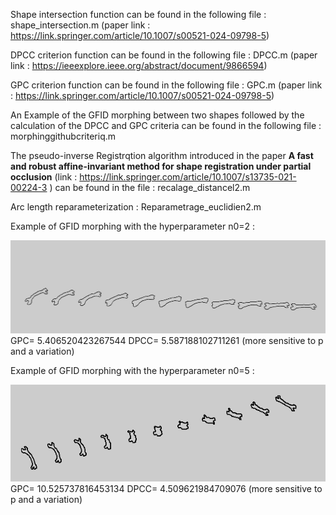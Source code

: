 

Shape intersection function can be found in the following file : shape_intersection.m  (paper link : https://link.springer.com/article/10.1007/s00521-024-09798-5)

DPCC criterion function can be found in the following file : DPCC.m (paper link : https://ieeexplore.ieee.org/abstract/document/9866594)

GPC criterion function can be found in the following file : GPC.m (paper link : https://link.springer.com/article/10.1007/s00521-024-09798-5)

An Example of the GFID morphing between two shapes followed by the calculation of the DPCC and GPC criteria can be found in the following file : morphinggithubcriteriq.m

The pseudo-inverse Registrqtion algorithm introduced in the paper  **A fast and robust affine-invariant method for shape registration under partial occlusion** (link : https://link.springer.com/article/10.1007/s13735-021-00224-3 ) can be found in the file : recalage_distancel2.m

Arc length reparameterization : Reparametrage_euclidien2.m


Example of GFID morphing with the hyperparameter n0=2 :

![Extraction_de_contour](git1.png)
GPC= 5.406520423267544
DPCC= 5.587188102711261 (more sensitive to p and a variation)

Example of GFID morphing with the hyperparameter n0=5 :

![Extraction_de_contour](git2.png)
GPC= 10.525737816453134
DPCC= 4.509621984709076 (more sensitive to p and a variation)





